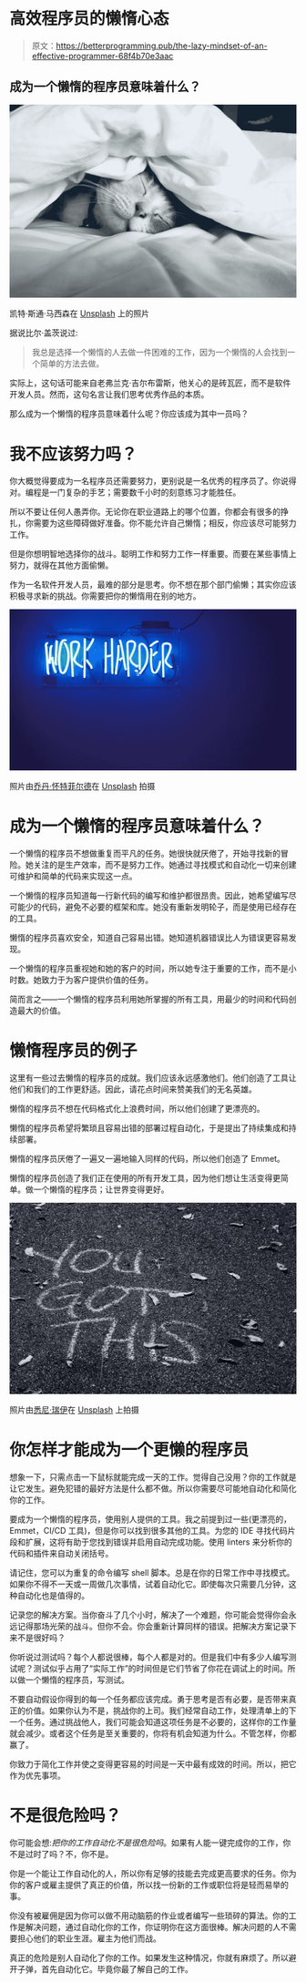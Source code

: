 # 高效程序员的懒惰心态

> 原文：<https://betterprogramming.pub/the-lazy-mindset-of-an-effective-programmer-68f4b70e3aac>

## 成为一个懒惰的程序员意味着什么？

![](img/9fcc07117739c2072434d941a50a3adc.png)

凯特·斯通·马西森在 [Unsplash](https://unsplash.com/s/photos/lazy?utm_source=unsplash&utm_medium=referral&utm_content=creditCopyText) 上的照片

据说比尔·盖茨说过:

> 我总是选择一个懒惰的人去做一件困难的工作，因为一个懒惰的人会找到一个简单的方法去做。

实际上，这句话可能来自老弗兰克·吉尔布雷斯，他关心的是砖瓦匠，而不是软件开发人员。然而，这句名言让我们思考优秀作品的本质。

那么成为一个懒惰的程序员意味着什么呢？你应该成为其中一员吗？

# 我不应该努力吗？

你大概觉得要成为一名程序员还需要努力，更别说是一名优秀的程序员了。你说得对。编程是一门复杂的手艺；需要数千小时的刻意练习才能胜任。

所以不要让任何人愚弄你。无论你在职业道路上的哪个位置，你都会有很多的挣扎，你需要为这些障碍做好准备。你不能允许自己懒惰；相反，你应该尽可能努力工作。

但是你想明智地选择你的战斗。聪明工作和努力工作一样重要。而要在某些事情上努力，就得在其他方面偷懒。

作为一名软件开发人员，最难的部分是思考。你不想在那个部门偷懒；其实你应该积极寻求新的挑战。你需要把你的懒惰用在别的地方。

![](img/b5395e9200648cdbd1d1f7a460c4e8ac.png)

照片由[乔丹·怀特菲尔德](https://unsplash.com/@whitfieldjordan?utm_source=unsplash&utm_medium=referral&utm_content=creditCopyText)在 [Unsplash](https://unsplash.com/s/photos/hard-work?utm_source=unsplash&utm_medium=referral&utm_content=creditCopyText) 拍摄

# 成为一个懒惰的程序员意味着什么？

一个懒惰的程序员不想做重复而平凡的任务。她很快就厌倦了，开始寻找新的冒险。她关注的是生产效率，而不是努力工作。她通过寻找模式和自动化一切来创建可维护和简单的代码来实现这一点。

一个懒惰的程序员知道每一行新代码的编写和维护都很昂贵。因此，她希望编写尽可能少的代码，避免不必要的框架和库。她没有重新发明轮子，而是使用已经存在的工具。

懒惰的程序员喜欢安全，知道自己容易出错。她知道机器错误比人为错误更容易发现。

一个懒惰的程序员重视她和她的客户的时间，所以她专注于重要的工作，而不是小时数。她致力于为客户提供价值的任务。

简而言之——一个懒惰的程序员利用她所掌握的所有工具，用最少的时间和代码创造最大的价值。

# 懒惰程序员的例子

这里有一些过去懒惰的程序员的成就。我们应该永远感激他们。他们创造了工具让他们和我们的工作更舒适。因此，请花点时间来赞美我们的无名英雄。

懒惰的程序员不想在代码格式化上浪费时间，所以他们创建了更漂亮的。

懒惰的程序员希望将繁琐且容易出错的部署过程自动化，于是提出了持续集成和持续部署。

懒惰的程序员厌倦了一遍又一遍地输入同样的代码，所以他们创造了 Emmet。

懒惰的程序员创造了我们正在使用的所有开发工具，因为他们想让生活变得更简单。做一个懒惰的程序员；让世界变得更好。

![](img/d6eec4db76f042902439c86a56c4194b.png)

照片由[悉尼·瑞伊](https://unsplash.com/@srz?utm_source=unsplash&utm_medium=referral&utm_content=creditCopyText)在 [Unsplash](https://unsplash.com/s/photos/change?utm_source=unsplash&utm_medium=referral&utm_content=creditCopyText) 上拍摄

# 你怎样才能成为一个更懒的程序员

想象一下，只需点击一下鼠标就能完成一天的工作。觉得自己没用？你的工作就是让它发生。避免犯错的最好方法是什么都不做。所以你需要尽可能地自动化和简化你的工作。

要成为一个懒惰的程序员，使用别人提供的工具。我之前提到过一些(更漂亮的，Emmet，CI/CD 工具)，但是你可以找到很多其他的工具。为您的 IDE 寻找代码片段和扩展，这将有助于您找到错误并启用自动完成功能。使用 linters 来分析你的代码和插件来自动关闭括号。

请记住，您可以为重复的命令编写 shell 脚本。总是在你的日常工作中寻找模式。如果你不得不一天或一周做几次事情，试着自动化它。即使每次只需要几分钟，这种自动化也是值得的。

记录您的解决方案。当你奋斗了几个小时，解决了一个难题，你可能会觉得你会永远记得那场光荣的战斗。但你不会。你会重新计算同样的错误。把解决方案记录下来不是很好吗？

你听说过测试吗？每个人都说很棒，每个人都是对的。但是我们中有多少人编写测试呢？测试似乎占用了“实际工作”的时间但是它们节省了你花在调试上的时间。所以做一个懒惰的程序员，写测试。

不要自动假设你得到的每一个任务都应该完成。勇于思考是否有必要，是否带来真正的价值。如果你认为不是，挑战你的上司。我们经常自动工作，处理清单上的下一个任务。通过挑战他人，我们可能会知道这项任务是不必要的，这样你的工作量就会减少。或者这个任务是至关重要的，你将有机会知道为什么。不管怎样，你都赢了。

你致力于简化工作并使之变得更容易的时间是一天中最有成效的时间。所以，把它作为优先事项。

# 不是很危险吗？

你可能会想:*把你的工作自动化不是很危险吗*。如果有人能一键完成你的工作，你不是过时了吗？不，你不是。

你是一个能让工作自动化的人，所以你有足够的技能去完成更高要求的任务。你为你的客户或雇主提供了真正的价值，所以找一份新的工作或职位将是轻而易举的事。

你没有被雇佣是因为你可以做不用动脑筋的作业或者编写一些琐碎的算法。你的工作是解决问题，通过自动化你的工作，你证明你在这方面很棒。解决问题的人不需要担心他们的职业生涯。雇主为他们而战。

真正的危险是别人自动化了你的工作。如果发生这种情况，你就有麻烦了。所以避开子弹，首先自动化它。毕竟你最了解自己的工作。